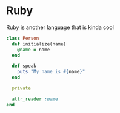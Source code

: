 # Ruby

Ruby is another language that is kinda cool

```ruby
class Person
  def initialize(name)
    @name = name
  end

  def speak
    puts "My name is #{name}"
  end

  private

  attr_reader :name
end
```
